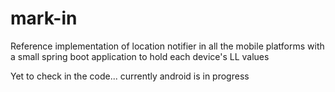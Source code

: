 # mark-in
Reference implementation of location notifier in all the mobile platforms with a small spring boot application to hold each device's LL values

Yet to check in the code... currently android is in progress
